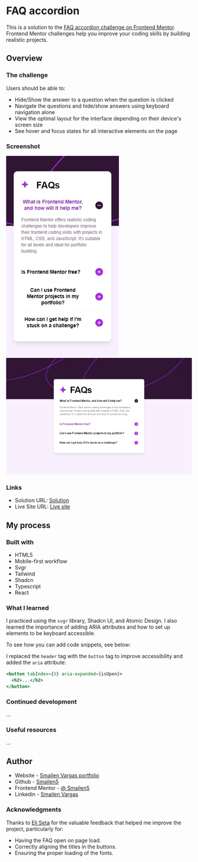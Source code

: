 # FAQ accordion

This is a solution to the [FAQ accordion challenge on Frontend Mentor](https://www.frontendmentor.io/challenges/faq-accordion-wyfFdeBwBz). Frontend Mentor challenges help you improve your coding skills by building realistic projects.

## Overview

### The challenge

Users should be able to:

- Hide/Show the answer to a question when the question is clicked
- Navigate the questions and hide/show answers using keyboard navigation alone
- View the optimal layout for the interface depending on their device's screen size
- See hover and focus states for all interactive elements on the page

### Screenshot

![Smartphone](../screen-capture/faq-accordion-smartphone.jpeg)
![Desktop](../screen-capture/faq-accordion-desktop.jpeg)

### Links

- Solution URL: [Solution](https://github.com/Smailen5/Frontend-Mentor-Challenge/tree/main/faq-accordion)
- Live Site URL: [Live site](https://velvety-pixie-ac034e.netlify.app/)

## My process

### Built with

- HTML5
- Mobile-first workflow
- Svgr
- Tailwind
- Shadcn
- Typescript
- React

### What I learned

I practiced using the `svgr` library, Shadcn UI, and Atomic Design. I also learned the importance of adding ARIA attributes and how to set up elements to be keyboard accessible.

To see how you can add code snippets, see below:

I replaced the `header` tag with the `button` tag to improve accessibility and added the `aria` attribute:

```jsx
<button tabIndex={0} aria-expanded={isOpen}>
  <h2>...</h2>
</button>
```

### Continued development

...

### Useful resources

...

## Author

- Website - [Smailen Vargas portfolio](https://smailenvargas.com/)
- Github - [Smailen5](https://github.com/Smailen5)
- Frontend Mentor - [@ Smailen5](https://www.frontendmentor.io/profile/Smailen5)
- Linkedin - [Smailen Vargas](https://www.linkedin.com/in/smailen-vargas/)

### Acknowledgments

Thanks to [Eli Seta](https://www.frontendmentor.io/profile/elisilk) for the valuable feedback that helped me improve the project, particularly for:

- Having the FAQ open on page load.
- Correctly aligning the titles in the buttons.
- Ensuring the proper loading of the fonts.
